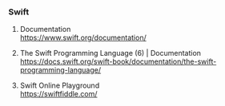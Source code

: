 ### Swift
1. Documentation  
https://www.swift.org/documentation/

1. The Swift Programming Language (6) | Documentation  
https://docs.swift.org/swift-book/documentation/the-swift-programming-language/

1. Swift Online Playground  
https://swiftfiddle.com/
